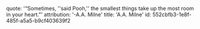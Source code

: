 quote: '“Sometimes, ''said Pooh,'' the smallest things take up the most room in your heart.”'
attribution: '-A.A. Milne'
title: 'A.A. Milne'
id: 552cbfb3-1e8f-485f-a5a5-b9cf403639f2
